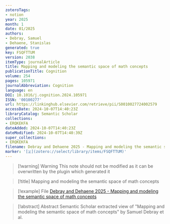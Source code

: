 ```yaml
---
zoteroTags:
- notion
year: 2025
month: 1
date: 01/2025
authors:
- Debray, Samuel
- Dehaene, Stanislas
generated: true
key: FSQFTTUM
version: 2038
itemType: journalArticle
title: Mapping and modeling the semantic space of math concepts
publicationTitle: Cognition
volume: 254
pages: 105971
journalAbbreviation: Cognition
language: en
DOI: 10.1016/j.cognition.2024.105971
ISSN: '00100277'
url: https://linkinghub.elsevier.com/retrieve/pii/S0010027724002579
accessDate: 2024-10-07T14:40:23Z
libraryCatalog: Semantic Scholar
collections:
- ERQKEKFA
dateAdded: 2024-10-07T14:40:23Z
dateModified: 2024-10-07T14:40:39Z
super_collections:
- ERQKEKFA
filename: Debray and Dehaene 2025 - Mapping and modeling the semantic space of math concepts
marker: '[🇿](zotero://select/library/items/FSQFTTUM)'
---
```



 > 
 > \[!warning\] Warning
 > This note should not be modified as it can be overwritten by the plugin which generated it

 > 
 > \[!title\] Mapping and modeling the semantic space of math concepts

 > 
 > \[!example\] File
 > [Debray and Dehaene 2025 - Mapping and modeling the semantic space of math concepts](Debray%20and%20Dehaene%202025%20-%20Mapping%20and%20modeling%20the%20semantic%20space%20of%20math%20concepts.pdf)

 > 
 > \[!abstract\] Abstract
 > Semantic Scholar extracted view of "Mapping and modeling the semantic space of math concepts" by Samuel Debray et al.
